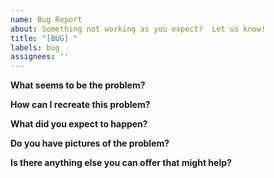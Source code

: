 ```yaml
---
name: Bug Report
about: Something not working as you expect?  Let us know!
title: "[BUG] "
labels: bug
assignees: ''
---
```


<!-- All fields are optional, but the more you can provide, and sooner we can help. -->

**What seems to be the problem?**

<!--
  Give a description of your problem, keeping in mind that this is a public forum.
  Keep confidential details confidential!
-->

**How can I recreate this problem?**

<!--
  Problems are always solved faster when they can be recreated.
  Describe the steps you followed to make the problem happen.
-->

**What did you expect to happen?**

<!-- Obviously something else, or you wouldn't be here right now. :) -->

**Do you have pictures of the problem?**

<!-- If you can, add screenshots to help explain your problem. -->

**Is there anything else you can offer that might help?**

<!-- Everything helps! -->


<!--
  Thanks for helping to make this project better!**
-->
